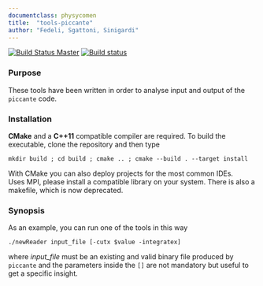 ```yaml
---
documentclass: physycomen
title:  "tools-piccante"
author: "Fedeli, Sgattoni, Sinigardi"
---
```


[![Build Status Master](https://travis-ci.org/ALaDyn/tools-piccante.svg?branch=master)](https://travis-ci.org/ALaDyn/tools-piccante "master")
[![Build status](https://ci.appveyor.com/api/projects/status/vipcofq9725tll9d?svg=true)](https://ci.appveyor.com/project/cenit/tools-piccante)


### Purpose
These tools have been written in order to analyse input and output of the `piccante` code.

### Installation
**CMake** and a **C++11** compatible compiler are required. To build the executable, clone the repository and then type  
```
mkdir build ; cd build ; cmake .. ; cmake --build . --target install
```
With CMake you can also deploy projects for the most common IDEs.  
Uses MPI, please install a compatible library on your system.
There is also a makefile, which is now deprecated.

### Synopsis
As an example, you can run one of the tools in this way
```
./newReader input_file [-cutx $value -integratex]
```
where *input_file* must be an existing and valid binary file produced by `piccante` and the parameters inside the `[]` are not mandatory but useful to get a specific insight.
